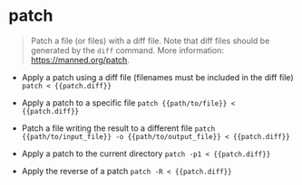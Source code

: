 # patch
> Patch a file (or files) with a diff file.
> Note that diff files should be generated by the `diff` command.
> More information: <https://manned.org/patch>.

- Apply a patch using a diff file (filenames must be included in the diff file)
`patch < {{patch.diff}}`

- Apply a patch to a specific file
`patch {{path/to/file}} < {{patch.diff}}`

- Patch a file writing the result to a different file
`patch {{path/to/input_file}} -o {{path/to/output_file}} < {{patch.diff}}`

- Apply a patch to the current directory
`patch -p1 < {{patch.diff}}`

- Apply the reverse of a patch
`patch -R < {{patch.diff}}`
